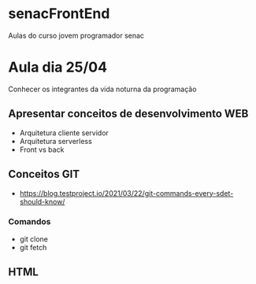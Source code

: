 # senacFrontEnd
Aulas do curso jovem programador senac

# Aula dia 25/04

  Conhecer os integrantes da vida noturna da programação

## Apresentar conceitos de desenvolvimento WEB
  - Arquitetura cliente servidor
  - Arquitetura serverless
  - Front vs back 
## Conceitos GIT
  - https://blog.testproject.io/2021/03/22/git-commands-every-sdet-should-know/
### Comandos
  - git clone
  - git fetch 
  

## HTML

